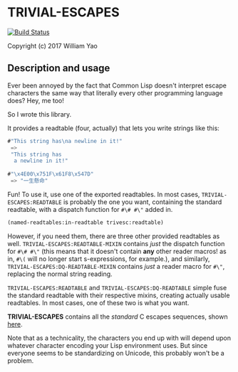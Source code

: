 # TRIVIAL-ESCAPES

[![Build Status](https://travis-ci.org/williamyaoh/trivial-escapes.svg?branch=master)](https://travis-ci.org/williamyaoh/trivial-escapes)

Copyright (c) 2017 William Yao

## Description and usage

Ever been annoyed by the fact that Common Lisp doesn't interpret escape
characters the same way that literally every other programming language does?
Hey, me too!

So I wrote this library.

It provides a readtable (four, actually) that lets you write strings like this:

```lisp
#"This string has\na newline in it!"
 =>
 "This string has
  a newline in it!"
 
#"\x4E00\x751F\x61F8\x547D"
 => "一生懸命"
```

Fun! To use it, use one of the exported readtables. In most cases,
`TRIVIAL-ESCAPES:READTABLE` is probably the one you want, containing the
standard readtable, with a dispatch function for `#\# #\"` added in.

```lisp
(named-readtables:in-readtable trivesc:readtable)
```

However, if you need them, there are three other provided readtables as well.
`TRIVIAL-ESCAPES:READTABLE-MIXIN` contains *just* the dispatch function for
`#\# #\"` (this means that it doesn't contain **any** other reader macros!
as in, `#\(` will no longer start s-expressions, for example.), and similarly,
`TRIVIAL-ESCAPES:DQ-READTABLE-MIXIN` contains *just* a reader macro for `#\"`,
replacing the normal string reading.

`TRIVIAL-ESCAPES:READTABLE` and `TRIVIAL-ESCAPES:DQ-READTABLE` simple fuse
the standard readtable with their respective mixins, creating actually usable
readtables. In most cases, one of these two is what you want.

**TRIVIAL-ESCAPES** contains all the *standard* C escapes sequences, shown
[here](https://en.wikipedia.org/wiki/Escape_sequences_in_C#Table_of_escape_sequences).

Note that as a technicality, the characters you end up with will depend upon
whatever character encoding your Lisp environment uses. But since everyone
seems to be standardizing on Unicode, this probably won't be a problem.

